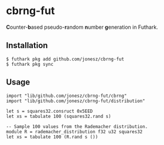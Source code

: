 # cbrng-fut

**C**ounter-**b**ased pseudo-**r**andom **n**umber **g**eneration in Futhark.

## Installation

```
$ futhark pkg add github.com/jonesz/cbrng-fut
$ futhark pkg sync
```

## Usage

```
import "lib/github.com/jonesz/cbrng-fut/cbrng"
import "lib/github.com/jonesz/cbrng-fut/distribution"

let s = squares32.consruct 0x5EED
let xs = tabulate 100 (squares32.rand s)

-- Sample 100 values from the Rademacher distribution.
module R = rademacher_distribution f32 u32 squares32
let xs = tabulate 100 (R.rand s ())
```
